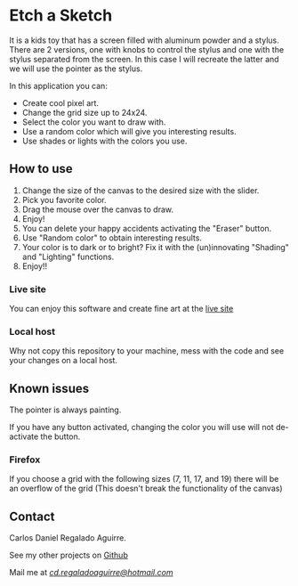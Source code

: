 # Etch a Sketch

It is a kids toy that has a screen filled with aluminum powder and a stylus.
There are 2 versions, one with knobs to control the stylus and one with the stylus separated from the screen.
In this case I will recreate the latter and we will use the pointer as the stylus.

In this application you can:
- Create cool pixel art.
- Change the grid size up to 24x24.
- Select the color you want to draw with.
- Use a random color which will give you interesting results.
- Use shades or lights with the colors you use.

## How to use

1. Change the size of the canvas to the desired size with the slider.
2. Pick you favorite color.
3. Drag the mouse over the canvas to draw.
4. Enjoy!
5. You can delete your happy accidents activating the "Eraser" button.
5. Use "Random color" to obtain interesting results.
6. Your color is to dark or to bright? Fix it with the (un)innovating "Shading" and "Lighting" functions.
7. Enjoy!!

### Live site
You can enjoy this software and create fine art at the [live site](https://laughing-pasteur-17ca00.netlify.app/)

### Local host
Why not copy this repository to your machine, mess with the code and see your changes on a local host.


## Known issues
The pointer is always painting.

If you have any button activated, changing the color you will use will not de-activate the button.

### Firefox
If you choose a grid with the following sizes (7, 11, 17, and 19) there will be an overflow of the grid (This doesn't break the functionality of the canvas)


## Contact
Carlos Daniel Regalado Aguirre.

See my other projects on [Github](https://github.com/CarlosDRA)

Mail me at *cd.regaladoaguirre@hotmail.com*